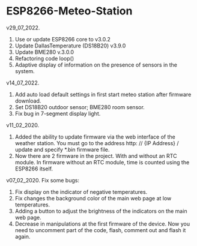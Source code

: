 # ESP8266-Meteo-Station
v29_07_2022.
1. Use or update ESP8266 core to v3.0.2
2. Update DallasTemperature (DS18B20) v3.9.0
3. Update BME280 v.3.0.0
4. Refactoring code loop()
5. Adaptive display of information on the presence of sensors in the system.

v14_07_2022.
1. Add auto load default settings in first start meteo station after firmware download.
2. Set DS18B20 outdoor sensor; BME280 room sensor.
3. Fix bug in 7-segment display light.
 
v11_02_2020.
1. Added the ability to update firmware via the web interface of the weather station. 
   You must go to the address http: // {IP Address} / update and specify *.bin firmware file.
2. Now there are 2 firmware in the project. With and without an RTC module. 
   In firmware without an RTC module, time is counted using the ESP8266 itself.


v07_02_2020.
Fix some bugs:
1. Fix display on the indicator of negative temperatures.
2. Fix changes the background color of the main web page at low temperatures.
3. Adding a button to adjust the brightness of the indicators on the main web page.
4. Decrease in manipulations at the first firmware of the device. Now you need to uncomment part of the code, flash, comment out and flash it again.
